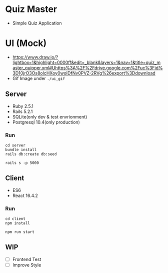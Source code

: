 # Quiz Master
- Simple Quiz Application

# UI (Mock)
- https://www.draw.io/?lightbox=1&highlight=0000ff&edit=_blank&layers=1&nav=1&title=quiz_master_quipper.xml#Uhttps%3A%2F%2Fdrive.google.com%2Fuc%3Fid%3D10jrO3Os8olcHXoy0woIDfNv0PVZ-2RVg%26export%3Ddownload
- Gif Image under `./ui_gif`

## Server
- Ruby 2.5.1
- Rails 5.2.1
- SQLite(only dev & test envrionment)
- Postgresql 10.4(only production)

### Run

```
cd server
bundle install
rails db:create db:seed

rails s -p 5000
```

## Client
- ES6
- React 16.4.2

### Run

```
cd client
npm install

npm run start
```

## WIP
- [ ] Frontend Test
- [ ] Improve Style
